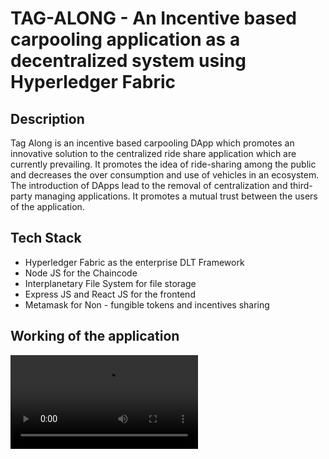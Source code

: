 # TAG-ALONG - An Incentive based carpooling application as a decentralized system using Hyperledger Fabric 

## Description
Tag Along is an incentive based carpooling DApp which promotes an innovative solution to the centralized ride share application which are currently prevailing. It promotes the idea of ride-sharing among the public and decreases the over consumption and use of vehicles in an ecosystem. The introduction of DApps lead to the removal of centralization and third-party managing applications. It promotes a mutual trust between the users of the application.

## Tech Stack
- Hyperledger Fabric as the enterprise DLT Framework
- Node JS for the Chaincode
- Interplanetary File System for file storage
- Express JS and React JS for the frontend
- Metamask for Non - fungible tokens and incentives sharing

## Working of the application
![Video](https://github.com/AngelineReetuA/carpoolingDApp/blob/master/workingOfTheApp.mp4)

